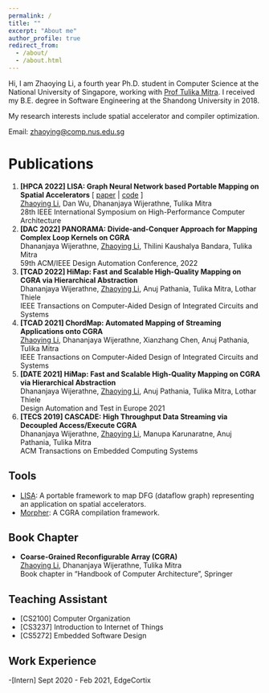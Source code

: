 ```yaml
---
permalink: /
title: ""
excerpt: "About me"
author_profile: true
redirect_from: 
  - /about/
  - /about.html
---
```


Hi, I am Zhaoying Li, a fourth year Ph.D. student in Computer Science at the National University of Singapore, working with [Prof Tulika Mitra](https://www.comp.nus.edu.sg/~tulika/). I received my B.E. degree in Software Engineering at the Shandong University in 2018.

My research interests include spatial accelerator and compiler optimization.

Email: zhaoying@comp.nus.edu.sg



Publications 
======
1. **[HPCA 2022] LISA: Graph Neural Network based Portable Mapping on Spatial Accelerators** [ [paper](https://www.comp.nus.edu.sg/~tulika/HPCA_LISA_2022.pdf) | [code](https://github.com/ecolab-nus/LISA) ]\
<u>Zhaoying Li</u>, Dan Wu, Dhananjaya Wijerathne, Tulika Mitra\
28th IEEE International Symposium on High-Performance Computer Architecture 
1. **[DAC 2022] PANORAMA: Divide-and-Conquer Approach for Mapping Complex Loop Kernels on CGRA**\
Dhananjaya Wijerathne, <u>Zhaoying Li</u>, Thilini Kaushalya Bandara, Tulika Mitra\
59th ACM/IEEE Design Automation Conference, 2022
1. **[TCAD 2022] HiMap: Fast and Scalable High-Quality Mapping on CGRA via Hierarchical Abstraction**\
Dhananjaya Wijerathne, <u>Zhaoying Li</u>, Anuj Pathania, Tulika Mitra, Lothar Thiele\
IEEE Transactions on Computer-Aided Design of Integrated Circuits and Systems 
1. **[TCAD 2021] ChordMap: Automated Mapping of Streaming Applications onto CGRA**\
<u>Zhaoying Li</u>, Dhananjaya Wijerathne, Xianzhang Chen, Anuj Pathania, Tulika Mitra\
IEEE Transactions on Computer-Aided Design of Integrated Circuits and Systems
1. **[DATE 2021] HiMap: Fast and Scalable High-Quality Mapping on CGRA via Hierarchical Abstraction**\
Dhananjaya Wijerathne, <u>Zhaoying Li</u>, Anuj Pathania, Tulika Mitra, Lothar Thiele\
Design Automation and Test in Europe 2021
1. **[TECS 2019] CASCADE: High Throughput Data Streaming via Decoupled Access/Execute CGRA**\
Dhananjaya Wijerathne, <u>Zhaoying Li</u>, Manupa Karunaratne, Anuj Pathania, Tulika Mitra\
ACM Transactions on Embedded Computing Systems



Tools
------
- [LISA](https://github.com/ecolab-nus/lisa): A portable framework to map DFG (dataflow graph) representing an application on spatial accelerators.
- [Morpher](https://github.com/ecolab-nus/Morpher_CGRA_Mapper): A CGRA compilation framework.

Book Chapter
------
- **Coarse-Grained Reconfigurable Array (CGRA)**\
<u>Zhaoying Li</u>, Dhananjaya Wĳerathne, Tulika Mitra\
Book chapter in “Handbook of Computer Architecture”, Springer

Teaching Assistant
------
- [CS2100] Computer Organization
- [CS3237] Introduction to Internet of Things
- [CS5272] Embedded Software Design





Work Experience
------
-[Intern] Sept 2020 - Feb 2021, EdgeCortix


